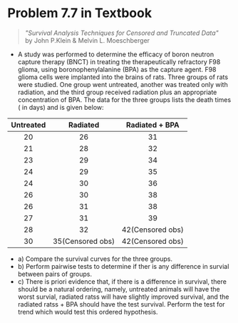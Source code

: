 # Problem 7.7 in Textbook
> _"Survival Analysis Techniques for Censored and Truncated Data"_   
> by John P.Klein & Melvin L. Moeschberger
* A study was performed to determine the efficacy of boron neutron capture therapy (BNCT) in treating the therapeutically refractory F98 glioma, using boronophenylalanine (BPA) as the capture agent. F98 glioma cells were implanted into the brains of rats. Three groups of rats were studied. One group went untreated, another was treated only with radiation, and the third group received radiation plus an appropriate concentration of BPA. The data for the three groups lists the death times ( in days) and is given below:

|Untreated| Radiated |Radiated + BPA|
|:---:|:---:|:---:|
|20| 26| 31|
|21|28 |32|
 |23| 29| 34|
 |24| 29 |35|
 |24 |30 |36|
 |26 |30 |38|
 |26|31|38|
 |27 |31 |39|
 |28 |32 |42(Censored obs)|
 |30 |35(Censored obs) |42(Censored obs)|d
 
   * a) Compare the survival curves for the three groups.
   * b) Perform pairwise tests to determine if ther is any difference in survial between pairs of groups.
   * c) There is priori evidence that, if there is a difference in survival, there should be a natural ordering, namely, untreated animals will have the worst survial, radiated ratss will have slightly improved survival, and the radiated ratss + BPA should have the test survival. Perform the test for trend which would test this ordered hypothesis.
